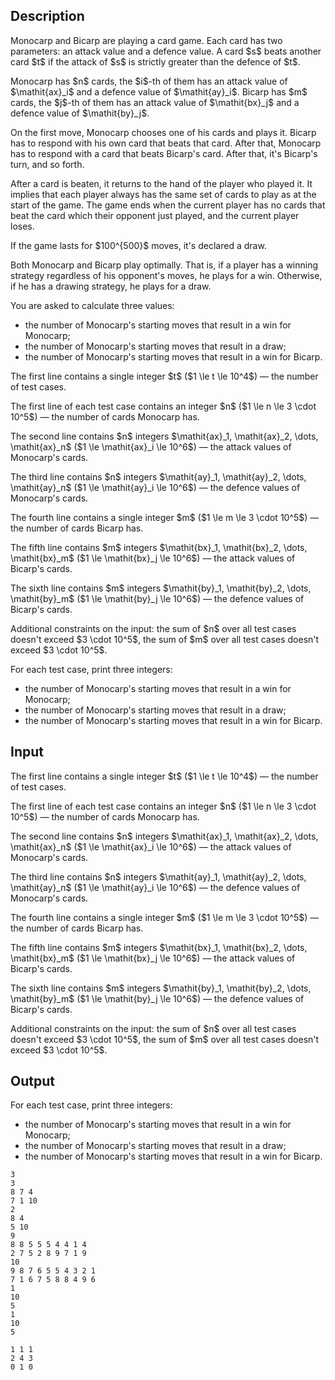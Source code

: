## Description

<div><p>Monocarp and Bicarp are playing a card game. Each card has two parameters: an attack value and a defence value. A card $s$ beats another card $t$ if the attack of $s$ is strictly greater than the defence of $t$.</p><p>Monocarp has $n$ cards, the $i$-th of them has an attack value of $\mathit{ax}_i$ and a defence value of $\mathit{ay}_i$. Bicarp has $m$ cards, the $j$-th of them has an attack value of $\mathit{bx}_j$ and a defence value of $\mathit{by}_j$.</p><p>On the first move, Monocarp chooses one of his cards and plays it. Bicarp has to respond with his own card that beats that card. After that, Monocarp has to respond with a card that beats Bicarp's card. After that, it's Bicarp's turn, and so forth.</p><p><span class="tex-font-style-bf">After a card is beaten, it returns to the hand of the player who played it.</span> It implies that each player always has the same set of cards to play as at the start of the game. The game ends when the current player has no cards that beat the card which their opponent just played, and the current player loses.</p><p>If the game lasts for $100^{500}$ moves, it's declared a draw.</p><p>Both Monocarp and Bicarp play optimally. That is, if a player has a winning strategy regardless of his opponent's moves, he plays for a win. Otherwise, if he has a drawing strategy, he plays for a draw.</p><p>You are asked to calculate three values: </p><ul> <li> the number of Monocarp's starting moves that result in a win for Monocarp; </li><li> the number of Monocarp's starting moves that result in a draw; </li><li> the number of Monocarp's starting moves that result in a win for Bicarp. </li></ul></div><div class="input-specification"><p>The first line contains a single integer $t$ ($1 \le t \le 10^4$)&nbsp;— the number of test cases.</p><p>The first line of each test case contains an integer $n$ ($1 \le n \le 3 \cdot 10^5$)&nbsp;— the number of cards Monocarp has.</p><p>The second line contains $n$ integers $\mathit{ax}_1, \mathit{ax}_2, \dots, \mathit{ax}_n$ ($1 \le \mathit{ax}_i \le 10^6$)&nbsp;— the attack values of Monocarp's cards.</p><p>The third line contains $n$ integers $\mathit{ay}_1, \mathit{ay}_2, \dots, \mathit{ay}_n$ ($1 \le \mathit{ay}_i \le 10^6$)&nbsp;— the defence values of Monocarp's cards.</p><p>The fourth line contains a single integer $m$ ($1 \le m \le 3 \cdot 10^5$)&nbsp;— the number of cards Bicarp has.</p><p>The fifth line contains $m$ integers $\mathit{bx}_1, \mathit{bx}_2, \dots, \mathit{bx}_m$ ($1 \le \mathit{bx}_j \le 10^6$)&nbsp;— the attack values of Bicarp's cards.</p><p>The sixth line contains $m$ integers $\mathit{by}_1, \mathit{by}_2, \dots, \mathit{by}_m$ ($1 \le \mathit{by}_j \le 10^6$)&nbsp;— the defence values of Bicarp's cards.</p><p>Additional constraints on the input: the sum of $n$ over all test cases doesn't exceed $3 \cdot 10^5$, the sum of $m$ over all test cases doesn't exceed $3 \cdot 10^5$.</p></div><div class="output-specification"><p>For each test case, print three integers: </p><ul> <li> the number of Monocarp's starting moves that result in a win for Monocarp; </li><li> the number of Monocarp's starting moves that result in a draw; </li><li> the number of Monocarp's starting moves that result in a win for Bicarp. </li></ul></div>

## Input

<p>The first line contains a single integer $t$ ($1 \le t \le 10^4$)&nbsp;— the number of test cases.</p><p>The first line of each test case contains an integer $n$ ($1 \le n \le 3 \cdot 10^5$)&nbsp;— the number of cards Monocarp has.</p><p>The second line contains $n$ integers $\mathit{ax}_1, \mathit{ax}_2, \dots, \mathit{ax}_n$ ($1 \le \mathit{ax}_i \le 10^6$)&nbsp;— the attack values of Monocarp's cards.</p><p>The third line contains $n$ integers $\mathit{ay}_1, \mathit{ay}_2, \dots, \mathit{ay}_n$ ($1 \le \mathit{ay}_i \le 10^6$)&nbsp;— the defence values of Monocarp's cards.</p><p>The fourth line contains a single integer $m$ ($1 \le m \le 3 \cdot 10^5$)&nbsp;— the number of cards Bicarp has.</p><p>The fifth line contains $m$ integers $\mathit{bx}_1, \mathit{bx}_2, \dots, \mathit{bx}_m$ ($1 \le \mathit{bx}_j \le 10^6$)&nbsp;— the attack values of Bicarp's cards.</p><p>The sixth line contains $m$ integers $\mathit{by}_1, \mathit{by}_2, \dots, \mathit{by}_m$ ($1 \le \mathit{by}_j \le 10^6$)&nbsp;— the defence values of Bicarp's cards.</p><p>Additional constraints on the input: the sum of $n$ over all test cases doesn't exceed $3 \cdot 10^5$, the sum of $m$ over all test cases doesn't exceed $3 \cdot 10^5$.</p>

## Output

<p>For each test case, print three integers: </p><ul> <li> the number of Monocarp's starting moves that result in a win for Monocarp; </li><li> the number of Monocarp's starting moves that result in a draw; </li><li> the number of Monocarp's starting moves that result in a win for Bicarp. </li></ul>





```input1|2,3,4,5,6,7,14,15,16,17,18,19
3
3
8 7 4
7 1 10
2
8 4
5 10
9
8 8 5 5 5 4 4 1 4
2 7 5 2 8 9 7 1 9
10
9 8 7 6 5 5 4 3 2 1
7 1 6 7 5 8 8 4 9 6
1
10
5
1
10
5
```




```output1
1 1 1
2 4 3
0 1 0
```


